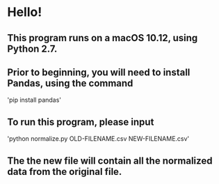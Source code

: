 # Hello!

## This program runs on a macOS 10.12, using Python 2.7. 
## Prior to beginning, you will need to install Pandas, using the command
'pip install pandas'

## To run this program, please input

  'python normalize.py OLD-FILENAME.csv NEW-FILENAME.csv'

## The the new file will contain all the normalized data from the original file.
